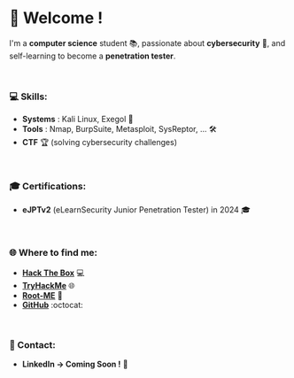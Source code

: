 # 👋 Welcome !

I'm a **computer science** student 📚, passionate about **cybersecurity** 🔐, and self-learning to become a **penetration tester**.

<br>

### 💻 Skills:
- **Systems** : Kali Linux, Exegol 🔱
- **Tools** : Nmap, BurpSuite, Metasploit, SysReptor, ... 🛠️
- **CTF** 🏆 (solving cybersecurity challenges) 

<br>

### 🎓 Certifications:
- **eJPTv2** (eLearnSecurity Junior Penetration Tester) in 2024 🎓

<br>

### 🌐 Where to find me:
- **[Hack The Box](https://app.hackthebox.com/profile/356950)** 💻
- **[TryHackMe](https://tryhackme.com/r/p/baptist3)** 🌐
- **[Root-ME](https://www.root-me.org/baptist3)** 🏅
- **[GitHub](https://github.com/baptist3-ng)** :octocat:

<br>

### 📩 Contact:
- **LinkedIn -> Coming Soon !** 🔗
